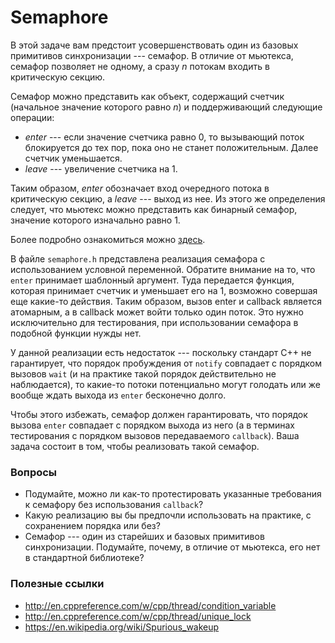 # Semaphore

В этой задаче вам предстоит усовершенствовать один из базовых примитивов
синхронизации --- семафор. В отличие от мьютекса, семафор позволяет не одному, а сразу $`n`$
потокам входить в критическую секцию.

Семафор можно представить как объект, содержащий счетчик (начальное значение которого равно $`n`$) и поддерживающий следующие операции:
* _enter_ --- если значение счетчика равно 0, то вызывающий поток блокируется до тех пор, пока оно не станет положительным.
Далее счетчик уменьшается.
* _leave_ --- увеличение счетчика на 1.

Таким образом, _enter_ обозначает вход очередного потока в критическую секцию, а _leave_ --- выход из нее.
Из этого же определения следует, что мьютекс можно представить как бинарный семафор, значение которого изначально равно 1.

Более подробно ознакомиться можно [здесь](https://en.wikipedia.org/wiki/Semaphore_(programming)).

В файле `semaphore.h` представлена реализация семафора с использованием условной переменной. Обратите внимание на то, что `enter` принимает шаблонный аргумент.
Туда передается функция, которая принимает счетчик и уменьшает его на 1, возможно совершая еще какие-то действия.
Таким образом, вызов enter и callback является атомарным, а в callback может войти только один поток.
Это нужно исключительно для тестирования, при использовании семафора в подобной функции нужды нет.

У данной реализации есть недостаток --- поскольку стандарт C++ не гарантирует, что порядок пробуждения от `notify` совпадает с порядком вызовов
`wait` (и на практике такой порядок действительно не наблюдается), то какие-то потоки потенциально могут голодать или же вообще ждать выхода из `enter` бесконечно долго.

Чтобы этого избежать, семафор должен гарантировать, что порядок вызова `enter` совпадает с порядком выхода из него (а в терминах тестирования с порядком вызовов передаваемого `callback`).
Ваша задача состоит в том, чтобы реализовать такой семафор.

### Вопросы

* Подумайте, можно ли как-то протестировать указанные требования к семафору без использования `callback`?
* Какую реализацию вы бы предпочли использовать на практике, с сохранением порядка или без?
* Семафор --- один из старейших и базовых примитивов синхронизации. Подумайте, почему, в отличие от мьютекса, его нет в стандартной библиотеке?

### Полезные ссылки
* http://en.cppreference.com/w/cpp/thread/condition_variable
* http://en.cppreference.com/w/cpp/thread/unique_lock
* https://en.wikipedia.org/wiki/Spurious_wakeup

